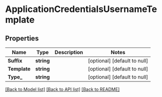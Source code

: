 # ApplicationCredentialsUsernameTemplate

## Properties
Name | Type | Description | Notes
------------ | ------------- | ------------- | -------------
**Suffix** | **string** |  | [optional] [default to null]
**Template** | **string** |  | [optional] [default to null]
**Type_** | **string** |  | [optional] [default to null]

[[Back to Model list]](../README.md#documentation-for-models) [[Back to API list]](../README.md#documentation-for-api-endpoints) [[Back to README]](../README.md)

